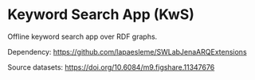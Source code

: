 # Keyword Search App (KwS)
Offline keyword search app over RDF graphs.

Dependency: https://github.com/lapaesleme/SWLabJenaARQExtensions

Source datasets: https://doi.org/10.6084/m9.figshare.11347676
